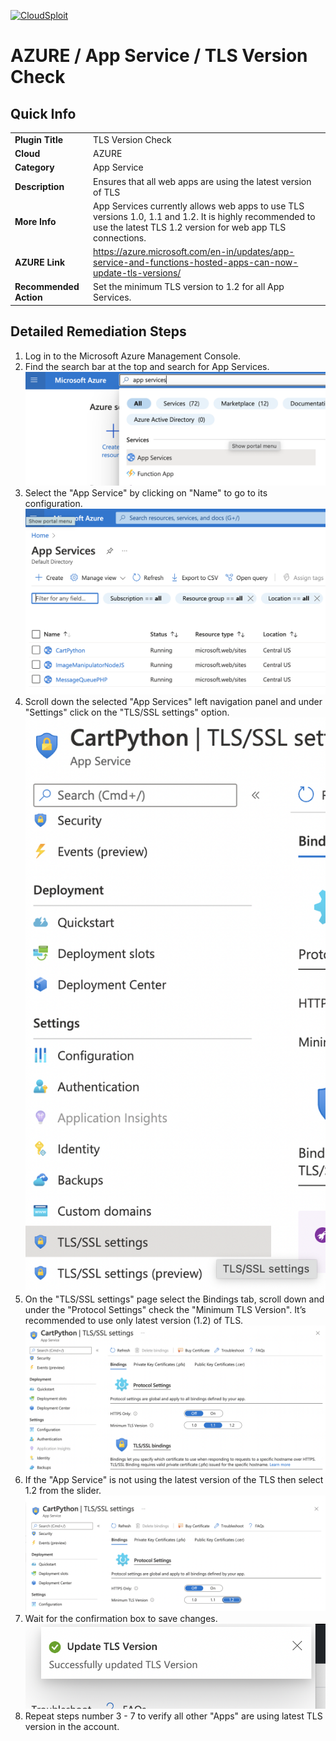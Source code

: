 [![CloudSploit](https://cloudsploit.com/img/logo-new-big-text-100.png "CloudSploit")](https://cloudsploit.com)

# AZURE / App Service / TLS Version Check

## Quick Info

| | |
|-|-|
| **Plugin Title** | TLS Version Check |
| **Cloud** | AZURE |
| **Category** | App Service |
| **Description** | Ensures that all web apps are using the latest version of TLS |
| **More Info** | App Services currently allows web apps to use TLS versions 1.0, 1.1 and 1.2. It is highly recommended to use the latest TLS 1.2 version for web app TLS connections. |
| **AZURE Link** | https://azure.microsoft.com/en-in/updates/app-service-and-functions-hosted-apps-can-now-update-tls-versions/ |
| **Recommended Action** | Set the minimum TLS version to 1.2 for all App Services. |

## Detailed Remediation Steps

1. Log in to the Microsoft Azure Management Console.
2. Find the search bar at the top and search for App Services. </br> <img src="/resources/azure/appservice/tls-version-check/step2.png"/>
3. Select the "App Service" by clicking on "Name" to go to its configuration.</br> <img src="/resources/azure/appservice/tls-version-check/step3.png"/>
4. Scroll down the selected "App Services" left navigation panel and under "Settings" click on the "TLS/SSL settings" option.</br> <img src="/resources/azure/appservice/tls-version-check/step4.png"/>
5. On the "TLS/SSL settings" page select the Bindings tab, scroll down and under the "Protocol Settings" check the "Minimum TLS Version". It’s recommended to use only latest version (1.2) of TLS.</br> <img src="/resources/azure/appservice/tls-version-check/step5.png"/>
6. If the "App Service" is not using the latest version of the TLS then select 1.2 from the slider.</br> <img src="/resources/azure/appservice/tls-version-check/step6.png"/>
7. Wait for the confirmation box to save changes.</br> <img src="/resources/azure/appservice/tls-version-check/step7.png"/>
8. Repeat steps number 3 - 7 to verify all other "Apps" are using latest TLS version in the account.</br>

